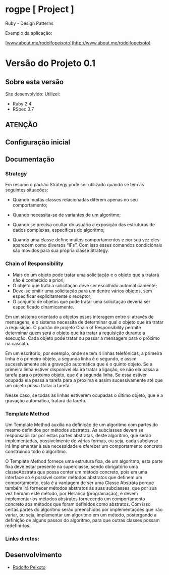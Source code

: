 # rogpe [ Project ]

Ruby - Design Patterns

Exemplo da aplicação: 

[www.about.me/rodolfopeixoto](http://www.about.me/rodolfopeixoto) 

Versão do Projeto 0.1
================

Sobre esta versão
---------------------
Site desenvolvido:
Utilizei: 
 - Ruby 2.4
 - RSpec 3.7

ATENÇÃO
---------------------



Configuração inicial
---------------------


Documentação
----------------------


### Strategy

Em resumo o padrão Strategy pode ser utilizado quando se tem as seguintes situações:

* Quando muitas classes relacionadas diferem apenas no seu comportamento;

* Quando necessita-se de variantes de um algoritmo;
* Quando se precisa ocultar do usuário a exposição das estruturas de dados complexas, específicas do algoritmo;
* Quando uma classe define muitos comportamentos e por sua vez eles aparecem como diversos “IFs”. Com isso esses comandos condicionais são movidos para sua própria classe Strategy.


### Chain of Responsibility

* Mais de um objeto pode tratar uma solicitação e o objeto que a tratará não é conhecido a priori;
* O objeto que trata a solicitação deve ser escolhido automaticamente;
* Deve-se emitir uma solicitação para um dentre vários objetos, sem especificar explicitamente o receptor;
* O conjunto de objetos que pode tratar uma solicitação deveria ser especificado dinamicamente.

Em um sistema orientado a objetos esses interagem entre si através de mensagens, e o sistema necessita de determinar qual o objeto que irá tratar a requisição. O padrão de projeto Chain of Responsibility permite determinar quem será o objeto que irá tratar a requisição durante a execução. Cada objeto pode tratar ou passar a mensagem para o próximo na cascata.

Em um escritório, por exemplo, onde se tem 4 linhas telefônicas, a primeira linha é o primeiro objeto, a segunda linha é o segundo, e assim sucessivamente até a gravação automática que é o quinto objeto. Se a primeira linha estiver disponível ela irá tratar a ligação, se não ela passa a tarefa para o próximo objeto, que é a segunda linha. Se essa estiver ocupada ela passa a tarefa para a próxima e assim sucessivamente até que um objeto possa tratar a tarefa.

Nesse caso, se todas as linhas estiverem ocupadas o último objeto, que é a gravação automática, tratará da tarefa.


### Template Method

Um Template Method auxilia na definição de um algoritmo com partes do mesmo definidos por métodos abstratos. As subclasses devem se responsabilizar por estas partes abstratas, deste algoritmo, que serão implementadas, possivelmente de várias formas, ou seja, cada subclasse irá implementar à sua necessidade e oferecer um comportamento concreto construindo todo o algoritmo.

O Template Method fornece uma estrutura fixa, de um algoritmo, esta parte fixa deve estar presente na superclasse, sendo obrigatório uma classeAbstrata que possa conter um método concreto, pois em uma interface só é possível conter métodos abstratos que definem um comportamento, esta é a vantagem de ser uma Classe Abstrata porque também irá fornecer métodos abstratos às suas subclasses, que por sua vez herdam este método, por Herança (programação), e devem implementar os métodos abstratos fornecendo um comportamento concreto aos métodos que foram definidos como abstratos. Com isso certas partes do algoritmo serão preenchidos por implementações que irão variar, ou seja, implementar um algoritmo em um método, postergando a definição de alguns passos do algoritmo, para que outras classes possam redefiní-los.




### Links diretos:


Desenvolvimento
---------------------
-   [Rodolfo Peixoto](http://www.rogpe.me)